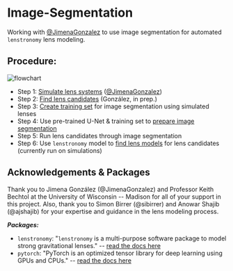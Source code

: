 # Image-Segmentation
Working with [@JimenaGonzalez](https://github.com/JimenaGonzalez) to use image segmentation for automated `lenstronomy` lens modeling.

## Procedure:
![flowchart](https://github.com/gilliancartwright/Image-Segmentation/assets/106614337/15f25628-6429-4afe-82c5-b1b72b91bb51)

* Step 1: [Simulate lens systems](https://github.com/JimenaGonzalez/Simulations-Double-Source-Gravitational-Lensing) ([@JimenaGonzalez](https://github.com/JimenaGonzalez))
* Step 2: [Find lens candidates](https://github.com/JimenaGonzalez/Searching-double-lenses) (González, in prep.)
* Step 3: [Create training set](https://github.com/gilliancartwright/Image-Segmentation/blob/main/Training_Set.ipynb) for image segmentation using simulated lenses
* Step 4: Use pre-trained U-Net & training set to [prepare image segmentation](https://github.com/gilliancartwright/Image-Segmentation/blob/main/Segmentation.ipynb)
* Step 5: Run lens candidates through image segmentation
* Step 6: Use `lenstronomy` model to [find lens models](https://github.com/gilliancartwright/Image-Segmentation/blob/main/New_Model.ipynb) for lens candidates (currently run on simulations)

## Acknowledgements & Packages
Thank you to Jimena González (@JimenaGonzalez) and Professor Keith Bechtol at the University of Wisconsin -- Madison for all of your support in this project. Also, thank you to Simon Birrer (@sibirrer) and Anowar Shajib (@ajshajib) for your expertise and guidance in the lens modeling process.

***Packages:***
* `lenstronomy`: "`lenstronomy` is a multi-purpose software package to model strong gravitational lenses." -- [read the docs here](https://lenstronomy.readthedocs.io/en/latest/index.html)
* `pytorch`: "PyTorch is an optimized tensor library for deep learning using GPUs and CPUs." -- [read the docs here](https://pytorch.org/docs/stable/index.html)
